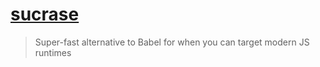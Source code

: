 # [sucrase](https://github.com/alangpierce/sucrase)

> Super-fast alternative to Babel for when you can target modern JS runtimes
